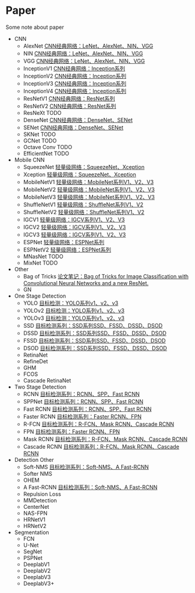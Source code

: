 # Paper
Some note about paper 

* CNN
  * AlexNet  [CNN经典网络：LeNet、AlexNet、NIN、VGG](https://blog.csdn.net/qq_39382877/article/details/97512087)
  * NIN  [CNN经典网络：LeNet、AlexNet、NIN、VGG](https://blog.csdn.net/qq_39382877/article/details/97512087)
  * VGG  [CNN经典网络：LeNet、AlexNet、NIN、VGG](https://blog.csdn.net/qq_39382877/article/details/97512087)
  * InceptionV1  [CNN经典网络：Inception系列](https://blog.csdn.net/qq_39382877/article/details/97521632)
  * InceptionV2  [CNN经典网络：Inception系列](https://blog.csdn.net/qq_39382877/article/details/97521632)
  * InceptionV3  [CNN经典网络：Inception系列](https://blog.csdn.net/qq_39382877/article/details/97521632)
  * InceptionV4  [CNN经典网络：Inception系列](https://blog.csdn.net/qq_39382877/article/details/97521632)
  * ResNetV1  [CNN经典网络：ResNet系列](https://blog.csdn.net/qq_39382877/article/details/97530654)
  * ResNetV2  [CNN经典网络：ResNet系列](https://blog.csdn.net/qq_39382877/article/details/97530654)
  * ResNeXt  TODO
  * DenseNet  [CNN经典网络：DenseNet、SENet](https://blog.csdn.net/qq_39382877/article/details/97534279)
  * SENet  [CNN经典网络：DenseNet、SENet](https://blog.csdn.net/qq_39382877/article/details/97534279)
  * SKNet  TODO
  * GCNet  TODO
  * Octave Conv  TODO
  * EfficientNet  TODO
* Mobile CNN
  * SqueezeNet  [轻量级网络：SqueezeNet、Xception](https://blog.csdn.net/qq_39382877/article/details/97034588)
  * Xception  [轻量级网络：SqueezeNet、Xception](https://blog.csdn.net/qq_39382877/article/details/97034588)
  * MobileNetV1  [轻量级网络：MobileNet系列V1、V2、V3](https://blog.csdn.net/qq_39382877/article/details/97028560)
  * MobileNetV2  [轻量级网络：MobileNet系列V1、V2、V3](https://blog.csdn.net/qq_39382877/article/details/97028560)
  * MobileNetV3  [轻量级网络：MobileNet系列V1、V2、V3](https://blog.csdn.net/qq_39382877/article/details/97028560)
  * ShuffleNetV1  [轻量级网络：ShuffleNet系列V1、V2](https://blog.csdn.net/qq_39382877/article/details/97294342)
  * ShuffleNetV2  [轻量级网络：ShuffleNet系列V1、V2](https://blog.csdn.net/qq_39382877/article/details/97294342)
  * IGCV1  [轻量级网络：IGCV系列V1、V2、V3](https://blog.csdn.net/qq_39382877/article/details/97415288)
  * IGCV2  [轻量级网络：IGCV系列V1、V2、V3](https://blog.csdn.net/qq_39382877/article/details/97415288)
  * IGCV3  [轻量级网络：IGCV系列V1、V2、V3](https://blog.csdn.net/qq_39382877/article/details/97415288)
  * ESPNet  [轻量级网络：ESPNet系列](https://blog.csdn.net/qq_39382877/article/details/97423070)
  * ESPNetV2  [轻量级网络：ESPNet系列](https://blog.csdn.net/qq_39382877/article/details/97423070)
  * MNasNet  TODO
  * MixNet  TODO
* Other
  * Bag of Tricks [论文笔记：Bag of Tricks for Image Classification with Convolutional Neural Networks and a new ResNet.](https://blog.csdn.net/qq_39382877/article/details/96465763)
  * GN
* One Stage Detection
  * YOLO  [目标检测：YOLO系列v1、v2、v3](https://blog.csdn.net/qq_39382877/article/details/97967631)
  * YOLOv2 [目标检测：YOLO系列v1、v2、v3](https://blog.csdn.net/qq_39382877/article/details/97967631)
  * YOLOv3 [目标检测：YOLO系列v1、v2、v3](https://blog.csdn.net/qq_39382877/article/details/97967631)
  * SSD [目标检测系列：SSD系列SSD、FSSD、DSSD、DSOD](https://blog.csdn.net/qq_39382877/article/details/97968671)
  * DSSD [目标检测系列：SSD系列SSD、FSSD、DSSD、DSOD](https://blog.csdn.net/qq_39382877/article/details/97968671)
  * FSSD [目标检测系列：SSD系列SSD、FSSD、DSSD、DSOD](https://blog.csdn.net/qq_39382877/article/details/97968671)
  * DSOD [目标检测系列：SSD系列SSD、FSSD、DSSD、DSOD](https://blog.csdn.net/qq_39382877/article/details/97968671)
  * RetinaNet
  * RefineDet
  * GHM
  * FCOS
  * Cascade RetinaNet
* Two Stage Detection
  * RCNN [目标检测系列：RCNN、SPP、Fast RCNN](https://blog.csdn.net/qq_39382877/article/details/97960859)
  * SPPNet [目标检测系列：RCNN、SPP、Fast RCNN](https://blog.csdn.net/qq_39382877/article/details/97960859)
  * Fast RCNN [目标检测系列：RCNN、SPP、Fast RCNN](https://blog.csdn.net/qq_39382877/article/details/97960859)
  * Faster RCNN [目标检测系列：Faster RCNN、FPN](https://blog.csdn.net/qq_39382877/article/details/97964528)
  * R-FCN [目标检测系列：R-FCN、Mask RCNN、Cascade RCNN](https://blog.csdn.net/qq_39382877/article/details/97966011)
  * FPN [目标检测系列：Faster RCNN、FPN](https://blog.csdn.net/qq_39382877/article/details/97964528)
  * Mask RCNN [目标检测系列：R-FCN、Mask RCNN、Cascade RCNN](https://blog.csdn.net/qq_39382877/article/details/97966011)
  * Cascade RCNN [目标检测系列：R-FCN、Mask RCNN、Cascade RCNN](https://blog.csdn.net/qq_39382877/article/details/97966011)
* Detection Other
  * Soft-NMS [目标检测系列：Soft-NMS、A Fast-RCNN](https://blog.csdn.net/qq_39382877/article/details/97970995)
  * Softer NMS
  * OHEM
  * A Fast-RCNN [目标检测系列：Soft-NMS、A Fast-RCNN](https://blog.csdn.net/qq_39382877/article/details/97970995)
  * Repulsion Loss
  * MMDetection
  * CenterNet
  * NAS-FPN
  * HRNetV1
  * HRNetV2
* Segmentation
  * FCN
  * U-Net
  * SegNet
  * PSPNet
  * DeeplabV1
  * DeeplabV2
  * DeeplabV3
  * DeeplabV3+
